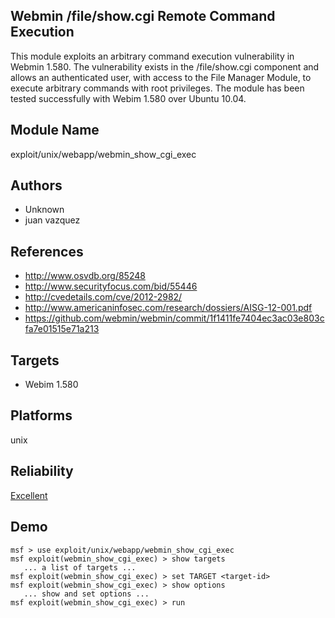 ## Webmin /file/show.cgi Remote Command Execution

This module exploits an arbitrary command execution 
vulnerability in Webmin 1.580. The vulnerability exists in 
the /file/show.cgi component and allows an authenticated 
user, with access to the File Manager Module, to execute 
arbitrary commands with root privileges. The module has been 
tested successfully with Webim 1.580 over Ubuntu 10.04.


## Module Name
exploit/unix/webapp/webmin_show_cgi_exec

## Authors
* Unknown
* juan vazquez


## References
* http://www.osvdb.org/85248
* http://www.securityfocus.com/bid/55446
* http://cvedetails.com/cve/2012-2982/
* http://www.americaninfosec.com/research/dossiers/AISG-12-001.pdf
* https://github.com/webmin/webmin/commit/1f1411fe7404ec3ac03e803cfa7e01515e71a213



## Targets
* Webim 1.580


## Platforms
unix

## Reliability
[Excellent](https://github.com/rapid7/metasploit-framework/wiki/Exploit-Ranking)

## Demo

```
msf > use exploit/unix/webapp/webmin_show_cgi_exec
msf exploit(webmin_show_cgi_exec) > show targets
   ... a list of targets ...
msf exploit(webmin_show_cgi_exec) > set TARGET <target-id>
msf exploit(webmin_show_cgi_exec) > show options
   ... show and set options ...
msf exploit(webmin_show_cgi_exec) > run
```
    
    